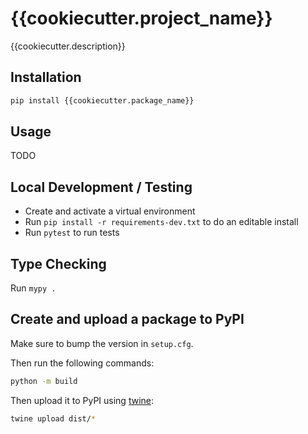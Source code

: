# {{cookiecutter.project_name}}

{{cookiecutter.description}}

## Installation

```bash
pip install {{cookiecutter.package_name}}
```

## Usage

TODO

## Local Development / Testing

- Create and activate a virtual environment
- Run `pip install -r requirements-dev.txt` to do an editable install
- Run `pytest` to run tests

## Type Checking

Run `mypy .`

## Create and upload a package to PyPI

Make sure to bump the version in `setup.cfg`.

Then run the following commands:

```bash
python -m build
```

Then upload it to PyPI using [twine](https://twine.readthedocs.io/en/latest/#installation):

```bash
twine upload dist/*
```
